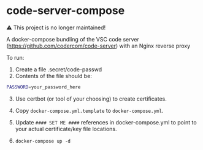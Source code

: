 # code-server-compose
⚠️ This project is no longer maintained!

A docker-compose bundling of the VSC code server (https://github.com/codercom/code-server) with an Nginx reverse proxy

To run:
1. Create a file .secret/code-passwd
2. Contents of the file should be:
```bash
PASSWORD=your_password_here
```
3. Use certbot (or tool of your choosing) to create certificates.

4. Copy `docker-compose.yml.template` to `docker-compose.yml`.

5. Update `#### SET ME ####` references in docker-compose.yml to point to your actual certificate/key file locations.

6. `docker-compose up -d`
